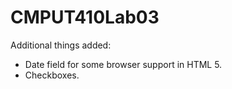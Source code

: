 # CMPUT410Lab03

Additional things added:
* Date field for some browser support in HTML 5.
* Checkboxes.

